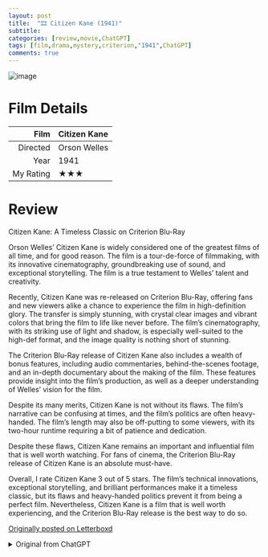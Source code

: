 ```yaml
---
layout: post
title:  "🎞️ Citizen Kane (1941)"
subtitle:
categories: [review,movie,ChatGPT]
tags: [film,drama,mystery,criterion,"1941",ChatGPT]
comments: true
---
```


![image](https://s3.amazonaws.com/criterion-production/films/5e58f4effd7ec074436c3cefccc76e6f/Yp6qC4kg4JLjjqcNdK8RAVM8eK2qnR_large.jpg)


# Film Details

Film|Citizen Kane
--:|:--
Directed|Orson Welles
Year|1941
My Rating|★★★

# Review

Citizen Kane: A Timeless Classic on Criterion Blu-Ray

Orson Welles’ Citizen Kane is widely considered one of the greatest films of all time, and for good reason. The film is a tour-de-force of filmmaking, with its innovative cinematography, groundbreaking use of sound, and exceptional storytelling. The film is a true testament to Welles’ talent and creativity.

Recently, Citizen Kane was re-released on Criterion Blu-Ray, offering fans and new viewers alike a chance to experience the film in high-definition glory. The transfer is simply stunning, with crystal clear images and vibrant colors that bring the film to life like never before. The film’s cinematography, with its striking use of light and shadow, is especially well-suited to the high-def format, and the image quality is nothing short of stunning.

The Criterion Blu-Ray release of Citizen Kane also includes a wealth of bonus features, including audio commentaries, behind-the-scenes footage, and an in-depth documentary about the making of the film. These features provide insight into the film’s production, as well as a deeper understanding of Welles’ vision for the film.

Despite its many merits, Citizen Kane is not without its flaws. The film’s narrative can be confusing at times, and the film’s politics are often heavy-handed. The film’s length may also be off-putting to some viewers, with its two-hour runtime requiring a bit of patience and dedication.

Despite these flaws, Citizen Kane remains an important and influential film that is well worth watching. For fans of cinema, the Criterion Blu-Ray release of Citizen Kane is an absolute must-have.

Overall, I rate Citizen Kane 3 out of 5 stars. The film’s technical innovations, exceptional storytelling, and brilliant performances make it a timeless classic, but its flaws and heavy-handed politics prevent it from being a perfect film. Nevertheless, Citizen Kane is a film that is well worth experiencing, and the Criterion Blu-Ray release is the best way to do so.


[Originally posted on Letterboxd](https://letterboxd.com/nickbarrett/film/citizen-kane/)

<details>
  <summary>Original from ChatGPT</summary>

## prompt
```
write a blog post about film Citizen Kane (1941) on criterion blu-ray where I rate it 3 out of 5 stars
```
## response

```
Citizen Kane: A Timeless Classic on Criterion Blu-Ray

Orson Welles’ Citizen Kane is widely considered one of the greatest films of all time, and for good reason. The film is a tour-de-force of filmmaking, with its innovative cinematography, groundbreaking use of sound, and exceptional storytelling. The film is a true testament to Welles’ talent and creativity.

Recently, Citizen Kane was re-released on Criterion Blu-Ray, offering fans and new viewers alike a chance to experience the film in high-definition glory. The transfer is simply stunning, with crystal clear images and vibrant colors that bring the film to life like never before. The film’s cinematography, with its striking use of light and shadow, is especially well-suited to the high-def format, and the image quality is nothing short of stunning.

The Criterion Blu-Ray release of Citizen Kane also includes a wealth of bonus features, including audio commentaries, behind-the-scenes footage, and an in-depth documentary about the making of the film. These features provide insight into the film’s production, as well as a deeper understanding of Welles’ vision for the film.

Despite its many merits, Citizen Kane is not without its flaws. The film’s narrative can be confusing at times, and the film’s politics are often heavy-handed. The film’s length may also be off-putting to some viewers, with its two-hour runtime requiring a bit of patience and dedication.

Despite these flaws, Citizen Kane remains an important and influential film that is well worth watching. For fans of cinema, the Criterion Blu-Ray release of Citizen Kane is an absolute must-have.

Overall, I rate Citizen Kane 3 out of 5 stars. The film’s technical innovations, exceptional storytelling, and brilliant performances make it a timeless classic, but its flaws and heavy-handed politics prevent it from being a perfect film. Nevertheless, Citizen Kane is a film that is well worth experiencing, and the Criterion Blu-Ray release is the best way to do so.
```

---
</details>
